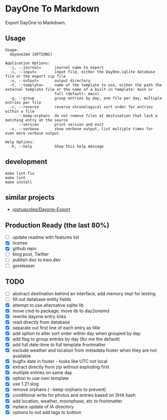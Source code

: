 # DayOne To Markdown

Export DayOne to Markdown.

## Usage

```
Usage:
  dayone2md [OPTIONS]

Application Options:
  -j, --journal=      journal name to export
  -i, --input=        input file, either the DayOne.sqlite database file or the export zip file
  -o, --output=       output directory
  -t, --template=     name of the template to use, either the path the external template file or the name of a built-in template: main or
                      full (default: main)
  -g, --group         group entries by day, one file per day, multiple entries per file
  -r, --reverse       reverse chronological sort order for entries within a file
      --keep-orphans  do not remove files at destination that lack a matching entry at the source
      --version       print version and exit
  -v, --verbose       show verbose output, list multiple times for even more verbose output

Help Options:
  -h, --help          Show this help message
```

## development

```shell
make lint-fix
make lint
make install
```

## similar projects
* [joshuacoles/Dayone-Export](https://github.com/joshuacoles/Dayone-Export)

## Production Ready (the last 80%)
 - [ ] update readme with features list
 - [x] license
 - [x] github repo
 - [ ] blog post, Twitter
 - [ ] publish doc to kwo.dev
 - [ ] goreleaser

## TODO
- [ ] abstract destination behind an interface, add memory impl for testing
- [ ] fill out database entity fields
- [x] attempt to use alternative sqlite lib
- [x] move cmd to package, move lib to day2onemd
- [x] rewrite dayone entry links
- [x] read directly from database
- [x] separate out first line of each entry as title
- [x] add option to alter sort order within day when grouped by day
- [x] add flag to group entries by day (for me the default)
- [x] add full date-time to full template frontmatter
- [x] exclude weather and location from metadata footer when they are not available
- [x] bugfix date in footer - looks like UTC not local
- [x] extract directly from zip without exploding first
- [x] multiple entries on same day
- [x] option to use own template
- [x] use 1.21 slog
- [x] remove orphans (--keep-orphans to prevent)
- [x] conditional write for photos and entries based on SHA hash
- [x] add location, weather, moonphase, etc to frontmatter
- [x] inplace update of iA directory
- [x] options to not add tags to bottom

